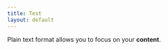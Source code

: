 ```yaml
---
title: Test
layout: default
---
```


Plain text format allows you to focus on your **content**.

<!--
You can use HTML elements in Markdown, such as the comment element, and they won't
be affected by a markdown parser. However, if you create an HTML element in your
markdown file, you cannot use markdown syntax within that element's contents.
Content is written in [Markdown](https://learnxinyminutes.com/docs/markdown/).

-->